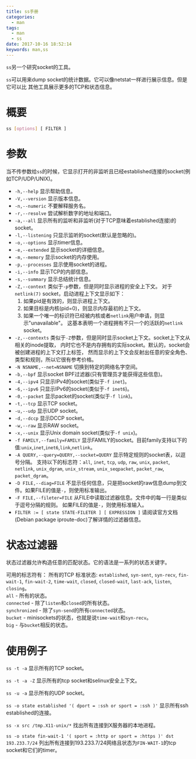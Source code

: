 ```yaml
---
title: ss手册
categories:
  - man
tags:
  - man
  - ss
date: 2017-10-16 18:52:14
keywords: man,ss
---
```


`ss`另一个研究socket的工具。

`ss`可以用来dump socket的统计数据。它可以像netstat一样进行展示信息。但是它可以比
其他工具展示更多的TCP和状态信息。

<!-- more -->

# 概要
```bash
ss [options] [ FILTER ]
```

# 参数
当不传参数给`ss`的时候，它显示打开的非监听且已经established连接的socket(例如TCP/UDP/UNIX)。

- `-h,--help` 显示帮助信息。
- `-V,--version` 显示版本信息。
- `-n,--numeric` 不要解释服务名。
- `-r,--resolve` 尝试解析数字的地址和端口。
- `-a,--all` 显示所有的监听和非监听(对于TCP意味着established连接)的socket。
- `-l,--listening` 只显示监听的socket(默认是忽略的)。
- `-o,--options` 显示timer信息。
- `-e,--extended` 显示socket的详细信息。
- `-m,--memory` 显示socket的内存使用。
- `-p,--processes` 显示使用socket的进程。
- `-i,--info` 显示TCP的内部信息。
- `-s,--summary` 显示总结统计信息。
- `-Z,--context` 类似于`-p`参数，但是同时显示进程的安全上下文。
    对于`netlink(7)` socket，启动进程上下文显示如下：
    1. 如果pid是有效的，则显示进程上下文。
    1. 如果目标是内核(pid=0)，则显示内存最初的上下文。
    1. 如果一个唯一的标识符已经被内核或者`netlink`用户申请，则显示"unavailable"。
       这基本表明一个进程拥有不只一个的活跃的`netlink` socket。
- `-z,--contexts` 类似于`-Z`参数，但是同时显示socket上下文。socket上下文从相关的inode提取，
  内时它也不是内存拥有的实际socket。默认的，socket会被创建进程的上下文打上标签，
  然而显示的上下文会反射出任意的安全角色、类型和规则，所以它很有参考价格。
- `-N NSNAME,--net=NSNAME` 切换到特定的网络名字空间。
- `-b,--bpf` 显示socket BPF过滤器(只有管理员才能获得这些信息)。
- `-4,--ipv4` 只显示IPv4的socket(类似于`-f inet`)。
- `-6,--ipv6` 只显示IPv6的socket(类似于`-f inet6`)。
- `-0,--packet` 显示packet的socket(类似于`-f link`)。
- `-t,--tcp` 显示TCP socket。
- `-u,--udp` 显示UDP socket。
- `-d,--dccp` 显示DCCP socket。
- `-w,--raw` 显示RAW socket。
- `-x,--unix` 显示Unix domain socket(类似于`-f unix`)。
- `-f FAMILY,--family=FAMILY` 显示FAMILY的socket。目前family支持以下的值:`unix`,`inet`,`inet6`,`link`,`netlink`。
- `-A QUERY,--query=QUERY,--socket=QUERY` 显示特定规则的socket表，以逗号分隔。
  支持以下的标志符：`all`, `inet`, `tcp`, `udp`, `raw`, `unix`, `packet`, 
  `netlink`, `unix_dgram`, `unix_stream`, `unix_seqpacket`, `packet_raw`, `packet_dgram`。
- `-D FILE,--diag=FILE` 不显示任何信息，只是把socket的raw信息dump到文件。如果FILE的值是`-`，则使用标准输出。
- `-F FILE,--fileter=FILE` 从FILE中读取过滤器信息。文件中的每一行是类似于逗号分隔的规则。
  如果FILE的值是`-`，则使用标准输入。
- `FILTER := [ state STATE-FILETER ] [ EXPRESSION ]` 请阅读官方文档(Debian package iproute-doc)了解详情的过滤器信息。

# 状态过滤器
状态过滤器允许构造任意的匹配状态。它的语法是一系列的状态关键字。

可用的标志符有：
所有的TCP 标准状态: `established`, `syn-sent`, `syn-recv`, `fin-wait-1`, `fin-wait-2`,
`time-wait`, `closed`, `closed-wait`, `last-ack`, `listen`, `closing`。  
`all` - 所有的状态。  
`connected` - 除了`listen`和`closed`的所有状态。  
`synchronized` - 除了`syn-send`的所有`connected`状态。  
`bucket` - minisockets的状态，也就是说`time-wait`和`syn-recv`。  
`big` - 与`bucket`相反的状态。  

# 使用例子
`ss -t -a` 显示所有的TCP socket。

`ss -t -a -Z` 显示所有的tcp socket和selinux安全上下文。

`ss -u -a` 显示所有的UDP socket。

`ss -o state established '( dport = :ssh or sport = :ssh )'` 显示所有ssh established的连接。

`ss -x src /tmp.X11-unix/*` 找出所有连接到X服务器的本地进程。

`ss -o state fin-wait-1 '( sport = :http or sport = :https )' dst 193.233.7/24` 
列出所有连接到193.233.7/24网络且状态为`FIN-WAIT-1`的tcp socket和它们的timer。

